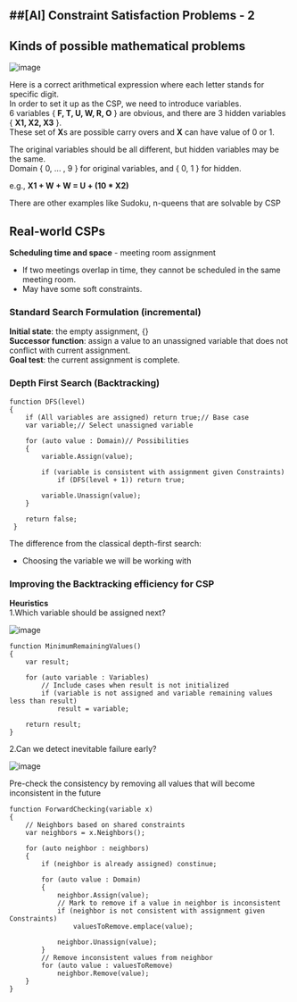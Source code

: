 ##[AI] Constraint Satisfaction Problems - 2
---

## Kinds of possible mathematical problems
![image](https://github.com/Picbridge/Picbridge.github.io/assets/34910988/c33e6a0e-9402-4170-8e80-53a954ee932b)

Here is a correct arithmetical expression where each letter stands for specific digit.  
In order to set it up as the CSP, we need to introduce variables.  
6 variables { **F, T, U, W, R, O** } are obvious, and there are 3 hidden variables { **X1, X2, X3** }.  
These set of **X**s are possible carry overs and **X** can have value of 0 or 1.

  
The original variables should be all different, but hidden variables may be the same.  
Domain { 0, ... , 9 } for original variables, and { 0, 1 } for hidden.

  
e.g., **X1 + W + W = U + (10 \* X2)**

There are other examples like Sudoku, n-queens that are solvable by CSP

## Real-world CSPs

**Scheduling time and space** - meeting room assignment

-   If two meetings overlap in time, they cannot be scheduled in the same meeting room.
-   May have some soft constraints.

### Standard Search Formulation (incremental)

**Initial state**: the empty assignment, {}  
**Successor function**: assign a value to an unassigned variable that does not conflict with current assignment.  
**Goal test**: the current assignment is complete.

### Depth First Search (Backtracking)

```
function DFS(level)
{
    if (All variables are assigned) return true;// Base case
    var variable;// Select unassigned variable

    for (auto value : Domain)// Possibilities
    {
        variable.Assign(value);

        if (variable is consistent with assignment given Constraints)
            if (DFS(level + 1)) return true;

        variable.Unassign(value);
    }

    return false;
 }
```

The difference from the classical depth-first search:

-   Choosing the variable we will be working with

### Improving the Backtracking efficiency for CSP

**Heuristics**  
1.Which variable should be assigned next?

![image](https://github.com/Picbridge/Picbridge.github.io/assets/34910988/a422258d-aa6a-489b-9677-7d2fd1291951)

```
function MinimumRemainingValues()
{
    var result;

    for (auto variable : Variables)
        // Include cases when result is not initialized
        if (variable is not assigned and variable remaining values less than result) 
            result = variable;

    return result;
}
```
2.Can we detect inevitable failure early?

![image](https://github.com/Picbridge/Picbridge.github.io/assets/34910988/bc720af5-9493-41c1-8f28-84a2bbe1615c)

Pre-check the consistency by removing all values that will become inconsistent in the future

```
function ForwardChecking(variable x)
{
    // Neighbors based on shared constraints
    var neighbors = x.Neighbors();

    for (auto neighbor : neighbors)
    {
        if (neighbor is already assigned) constinue;

        for (auto value : Domain)
        {
            neighbor.Assign(value);
            // Mark to remove if a value in neighbor is inconsistent
            if (neighbor is not consistent with assignment given Constraints)
                valuesToRemove.emplace(value);

            neighbor.Unassign(value);
        }
        // Remove inconsistent values from neighbor
        for (auto value : valuesToRemove)
            neighbor.Remove(value);
    }
}
```


